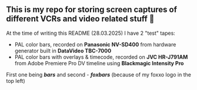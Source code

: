 ## This is my repo for storing screen captures of different VCRs and video related stuff 🦊

At the time of writing this README (28.03.2025) I have 2 "test" tapes:
- PAL color bars, recorded on **Panasonic NV-SD400** from hardware generator built in **DataVideo TBC-7000**
- PAL color bars with overlays & timecode, recorded on **JVC HR-J791AM** from Adobe Premiere Pro DV timeline using **Blackmagic Intensity Pro** 

First one being **_bars_** and second - _**foxbars**_ (because of my foxxo logo in the top left)